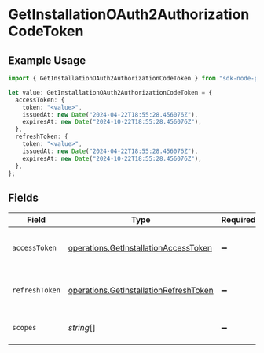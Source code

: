 # GetInstallationOAuth2AuthorizationCodeToken

## Example Usage

```typescript
import { GetInstallationOAuth2AuthorizationCodeToken } from "sdk-node-platform/models/operations";

let value: GetInstallationOAuth2AuthorizationCodeToken = {
  accessToken: {
    token: "<value>",
    issuedAt: new Date("2024-04-22T18:55:28.456076Z"),
    expiresAt: new Date("2024-10-22T18:55:28.456076Z"),
  },
  refreshToken: {
    token: "<value>",
    issuedAt: new Date("2024-04-22T18:55:28.456076Z"),
    expiresAt: new Date("2024-10-22T18:55:28.456076Z"),
  },
};
```

## Fields

| Field                                                                                            | Type                                                                                             | Required                                                                                         | Description                                                                                      |
| ------------------------------------------------------------------------------------------------ | ------------------------------------------------------------------------------------------------ | ------------------------------------------------------------------------------------------------ | ------------------------------------------------------------------------------------------------ |
| `accessToken`                                                                                    | [operations.GetInstallationAccessToken](../../models/operations/getinstallationaccesstoken.md)   | :heavy_minus_sign:                                                                               | The access token for the connection.                                                             |
| `refreshToken`                                                                                   | [operations.GetInstallationRefreshToken](../../models/operations/getinstallationrefreshtoken.md) | :heavy_minus_sign:                                                                               | The refresh token to use for the connection.                                                     |
| `scopes`                                                                                         | *string*[]                                                                                       | :heavy_minus_sign:                                                                               | The scopes for the tokens.                                                                       |